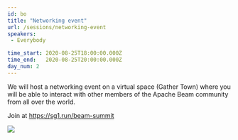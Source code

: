 ```yaml
---
id: bo
title: "Networking event"
url: /sessions/networking-event
speakers:
 - Everybody

time_start: 2020-08-25T18:00:00.000Z
time_end:   2020-08-25T20:00:00.000Z
day_num: 2
---
```


We will host a networking event on a virtual space (Gather Town) where you will be able to interact with other members of the Apache Beam community from all over the world. 

Join at https://sg1.run/beam-summit

<div class="screenshot mt-2 mb-2">
  <img class="w-100" src="/images/gathertown/networking-screenshot.jpg" />
</div>


